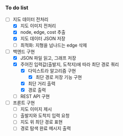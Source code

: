 ### To do list
- [ ] 지도 데이터 전처리
    - [x] 지도 이미지 전처리
    - [x] node, edge, cost 추출
    - [x] 지도 데이터 JSON 저장
    - [ ] 최적화: 지형을 넘나드는 edge 삭제
- [ ] 백엔드 구현
    - [x] JSON 파일 읽고, 그래프 저장
    - [x] 주어진 입력값(출발지, 도착지)에 따라 최단 경로 쿼리
        - [x] 다익스트라 알고리즘 구현
            - [x] 최단 경로 저장 기능 구현
        - [x] 최단 거리 출력
        - [x] 경로 출력
    - [ ] REST API 구현
- [ ] 프론트 구현
    - [ ] 지도 이미지 제시
    - [ ] 출발지와 도착지 입력 요청
    - [ ] 지도 위 최단 경로 표현
    - [ ] 경로 탐색 완료 메시지 출력